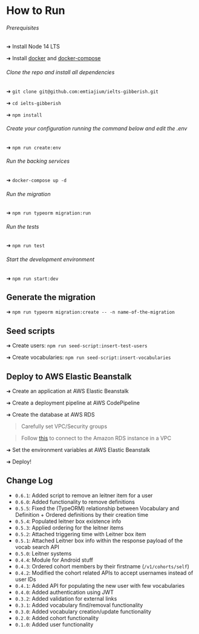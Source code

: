 # How to Run

###### Prerequisites

➜ Install Node 14 LTS

➜ Install [docker](https://docs.docker.com/get-docker/) and [docker-compose](https://docs.docker.com/compose/install/)

###### Clone the repo and install all dependencies

➜ `git clone git@github.com:emtiajium/ielts-gibberish.git`

➜ `cd ielts-gibberish`

➜ `npm install`

###### Create your configuration running the command below and edit the .env

➜ `npm run create:env`

###### Run the backing services

➜ `docker-compose up -d`

###### Run the migration

➜ `npm run typeorm migration:run`

###### Run the tests

➜ `npm run test`

###### Start the development environment

➜ `npm run start:dev`

## Generate the migration

➜ `npm run typeorm migration:create -- -n name-of-the-migration`

## Seed scripts

➜ Create users: `npm run seed-script:insert-test-users`

➜ Create vocabularies: `npm run seed-script:insert-vocabularies`

## Deploy to AWS Elastic Beanstalk

➜ Create an application at AWS Elastic Beanstalk

➜ Create a deployment pipeline at AWS CodePipeline

➜ Create the database at AWS RDS

> Carefully set VPC/Security groups

> Follow [this](https://docs.aws.amazon.com/elasticbeanstalk/latest/dg/rds-external-defaultvpc.html) to connect to the Amazon RDS instance in a VPC

➜ Set the environment variables at AWS Elastic Beanstalk

➜ Deploy!

## Change Log

-   `0.6.1`: Added script to remove an leitner item for a user
-   `0.6.0`: Added functionality to remove definitions
-   `0.5.5`: Fixed the (TypeORM) relationship between Vocabulary and Definition + Ordered definitions by their creation time
-   `0.5.4`: Populated leitner box existence info
-   `0.5.3`: Applied ordering for the leitner items
-   `0.5.2`: Attached triggering time with Leitner box item
-   `0.5.1`: Attached Leitner box info within the response payload of the vocab search API
-   `0.5.0`: Leitner systems
-   `0.4.4`: Module for Android stuff
-   `0.4.3`: Ordered cohort members by their firstname (`/v1/cohorts/self`)
-   `0.4.2`: Modified the cohort related APIs to accept usernames instead of user IDs
-   `0.4.1`: Added API for populating the new user with few vocabularies
-   `0.4.0`: Added authentication using JWT
-   `0.3.2`: Added validation for external links
-   `0.3.1`: Added vocabulary find/removal functionality
-   `0.3.0`: Added vocabulary creation/update functionality
-   `0.2.0`: Added cohort functionality
-   `0.1.0`: Added user functionality
